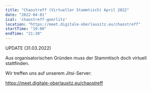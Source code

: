 ```yaml
---
title: "Chaostreff (Virtueller Stammtisch) April 2022"
date: "2022-04-01"
ical: 'chaostreff-goerlitz'
location: "https://meet.digitale-oberlausitz.eu/chaostreff"
startTime: "19:00"
endTime: "21:30"
---
```


UPDATE (31.03.2022)

Aus organisatorischen Gründen muss der Stammtisch doch virtuell stattfinden.

Wir treffen uns auf unserem Jitsi-Server: 

https://meet.digitale-oberlausitz.eu/chaostreff
